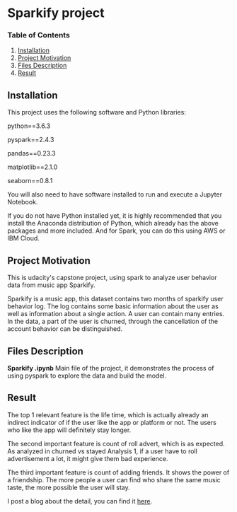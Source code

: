 # Sparkify project

### Table of Contents

1. [Installation](#installation)
2. [Project Motivation](#motivation)
3. [Files Description](#files)
4. [Result](#Result)

## Installation <a name="installation"></a>

This project uses the following software and Python libraries:

python==3.6.3 

pyspark==2.4.3 

pandas==0.23.3 

matplotlib==2.1.0

seaborn==0.8.1

You will also need to have software installed to run and execute a Jupyter Notebook.

If you do not have Python installed yet, it is highly recommended that you install the Anaconda distribution of Python, which already has the above packages and more included. And for Spark, you can do this using AWS or IBM Cloud.

## Project Motivation<a name="motivation"></a>

This is udacity's capstone project, using spark to analyze user behavior data from music app Sparkify.

Sparkify is a music app, this dataset contains two months of sparkify user behavior log. The log contains some basic information about the user as well as information about a single action. A user can contain many entries. In the data, a part of the user is churned, through the cancellation of the account behavior can be distinguished.

## Files Description<a name="files"></a>

**Sparkify .ipynb** Main file of the project, it demonstrates the process of using pyspark to explore the data and build the model.

## Result

The top 1 relevant feature is the life time, which is actually already an indirect indicator of if the user like the app or platform or not. The users who like the app will definitely stay longer. 

The second important feature is count of roll advert, which is as expected. As analyzed in churned vs stayed Analysis 1, if a user have to roll advertisement a lot, it might give them bad experience. 

The third important feature is count of adding friends. It shows the power of a friendship. The more people a user can find who share the same music taste, the more possible the user will stay.

I post a blog about the detail, you can find it [here](https://medium.com/@tongxingren/sparkify-dear-users-stay-with-us-d614c0317ce5).